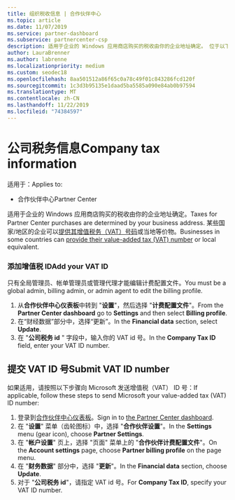 ```yaml
---
title: 组织税收信息 | 合作伙伴中心
ms.topic: article
ms.date: 11/07/2019
ms.service: partner-dashboard
ms.subservice: partnercenter-csp
description: 适用于企业的 Windows 应用商店购买的税收由你的企业地址确定。 位于以下国家/地区的企业可以提供其增值税编号或本地等效项：
author: LauraBrenner
ms.author: labrenne
ms.localizationpriority: medium
ms.custom: seodec18
ms.openlocfilehash: 8aa501512a86f65c0a78c49f01c843286fcd120f
ms.sourcegitcommit: 1c3d3b95135e1daad5ba5585a090e84ab0b97594
ms.translationtype: MT
ms.contentlocale: zh-CN
ms.lasthandoff: 11/22/2019
ms.locfileid: "74384597"
---
```

# <a name="company-tax-information"></a><span data-ttu-id="13100-104">公司税务信息</span><span class="sxs-lookup"><span data-stu-id="13100-104">Company tax information</span></span>

<span data-ttu-id="13100-105">适用于：</span><span class="sxs-lookup"><span data-stu-id="13100-105">Applies to:</span></span>

- <span data-ttu-id="13100-106">合作伙伴中心</span><span class="sxs-lookup"><span data-stu-id="13100-106">Partner Center</span></span>

<span data-ttu-id="13100-107">适用于企业的 Windows 应用商店购买的税收由你的企业地址确定。</span><span class="sxs-lookup"><span data-stu-id="13100-107">Taxes for Partner Center purchases are determined by your business address.</span></span> <span data-ttu-id="13100-108">某些国家/地区的企业可以[提供其增值税务（VAT）号码](#submit-vat-id-number)或当地等价物。</span><span class="sxs-lookup"><span data-stu-id="13100-108">Businesses in some countries can [provide their value-added tax (VAT) number](#submit-vat-id-number) or local equivalent.</span></span>

### <a name="add-your-vat-id"></a><span data-ttu-id="13100-109">添加增值税 ID</span><span class="sxs-lookup"><span data-stu-id="13100-109">Add your VAT ID</span></span>

<span data-ttu-id="13100-110">只有全局管理员、帐单管理员或管理代理才能编辑计费配置文件。</span><span class="sxs-lookup"><span data-stu-id="13100-110">You must be a global admin, billing admin, or admin agent to  edit the billing profile.</span></span>

1.  <span data-ttu-id="13100-111">从**合作伙伴中心仪表板**中转到 "**设置**"，然后选择 "**计费配置文件**"。</span><span class="sxs-lookup"><span data-stu-id="13100-111">From the **Partner Center dashboard** go to  **Settings** and then select **Billing profile**.</span></span>
2.  <span data-ttu-id="13100-112">在“财经数据”部分中，选择“更新”。</span><span class="sxs-lookup"><span data-stu-id="13100-112">In the **Financial data** section, select **Update**.</span></span>
3.  <span data-ttu-id="13100-113">在 "**公司税务 id** " 字段中，输入你的 VAT id 号。</span><span class="sxs-lookup"><span data-stu-id="13100-113">In the **Company Tax ID** field, enter your VAT ID number.</span></span>

## <a name="submit-vat-id-number"></a><span data-ttu-id="13100-114">提交 VAT ID 号</span><span class="sxs-lookup"><span data-stu-id="13100-114">Submit VAT ID number</span></span>

<span data-ttu-id="13100-115">如果适用，请按照以下步骤向 Microsoft 发送增值税（VAT） ID 号：</span><span class="sxs-lookup"><span data-stu-id="13100-115">If applicable, follow these steps to send Microsoft your value-added tax (VAT) ID number:</span></span>

1. <span data-ttu-id="13100-116">登录到[合作伙伴中心仪表板](https://partner.microsoft.com/dashboard/)。</span><span class="sxs-lookup"><span data-stu-id="13100-116">Sign in to [the Partner Center dashboard](https://partner.microsoft.com/dashboard/).</span></span>
2. <span data-ttu-id="13100-117">在 "**设置**" 菜单（齿轮图标）中，选择 "**合作伙伴设置**"。</span><span class="sxs-lookup"><span data-stu-id="13100-117">In the **Settings** menu (gear icon), choose **Partner Settings**.</span></span>
3. <span data-ttu-id="13100-118">在 "**帐户设置**" 页上，选择 "页面" 菜单上的 "**合作伙伴计费配置文件**"。</span><span class="sxs-lookup"><span data-stu-id="13100-118">On the **Account settings** page, choose **Partner billing profile** on the page menu.</span></span>
4. <span data-ttu-id="13100-119">在 "**财务数据**" 部分中，选择 "**更新**"。</span><span class="sxs-lookup"><span data-stu-id="13100-119">In the **Financial data** section, choose **Update**.</span></span>
5. <span data-ttu-id="13100-120">对于 "**公司税务 id**"，请指定 VAT id 号。</span><span class="sxs-lookup"><span data-stu-id="13100-120">For **Company Tax ID**, specify your VAT ID number.</span></span>
